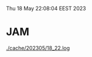 Thu 18 May 22:08:04 EEST 2023
# JAM
<a href='./cache/202305/18_22.log'>./cache/202305/18_22.log</a>
